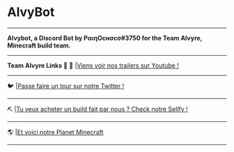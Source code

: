 # AlvyBot
***
**Alvybot, a Discord Bot by PαιηOcнσcσ#3750 for the Team Alvyre, Minecraft build team.**
***
**Team Alvyre Links 🔗**
🎥 |[Viens voir nos trailers sur Youtube !](https://www.youtube.com/channel/UCDXWO7Ti6ObBObn1A5nnbvg)
***
🐦 |[Passe faire un tour sur notre Twitter !](https://twitter.com/teamalvyre?lang=fr)
***
⛏ |[Tu veux acheter un build fait par nous ? Check notre Sellfy !](https://sellfy.com/team-alvyre)
***
🌎 |[Et voici notre Planet Minecraft](https://www.planetminecraft.com/member/teamalvyre/)
***
